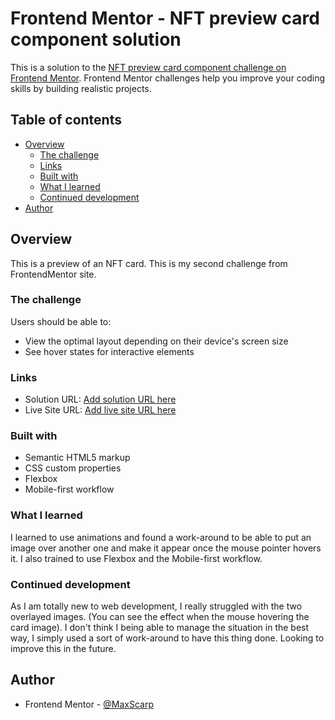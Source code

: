# Frontend Mentor - NFT preview card component solution

This is a solution to the [NFT preview card component challenge on Frontend Mentor](https://www.frontendmentor.io/challenges/nft-preview-card-component-SbdUL_w0U). Frontend Mentor challenges help you improve your coding skills by building realistic projects. 

## Table of contents

- [Overview](#overview)
  - [The challenge](#the-challenge)
  - [Links](#links)
  - [Built with](#built-with)
  - [What I learned](#what-i-learned)
  - [Continued development](#continued-development)
- [Author](#author)

## Overview

This is a preview of an NFT card. 
This is my second challenge from FrontendMentor site.

### The challenge

Users should be able to:

- View the optimal layout depending on their device's screen size
- See hover states for interactive elements

### Links

- Solution URL: [Add solution URL here](https://your-solution-url.com)
- Live Site URL: [Add live site URL here](https://your-live-site-url.com)

### Built with

- Semantic HTML5 markup
- CSS custom properties
- Flexbox
- Mobile-first workflow

### What I learned

I learned to use animations and found a work-around to be able to put an image over another one and make it appear once the mouse pointer hovers it.
I also trained to use Flexbox and the Mobile-first workflow.

### Continued development

As I am totally new to web development, I really struggled with the two overlayed images. (You can see the effect when the mouse hovering the card image).
I don't think I being able to manage the situation in the best way, I simply used a sort of work-around to have this thing done.
Looking to improve this in the future.

## Author

- Frontend Mentor - [@MaxScarp](https://www.frontendmentor.io/profile/MaxScarp)
